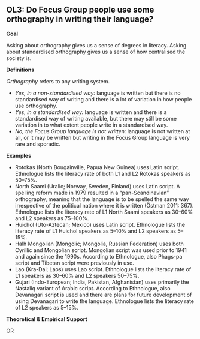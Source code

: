 
## OL3: Do Focus Group people use some orthography in writing their language?



**Goal**

Asking about orthography gives us a sense of degrees in literacy. Asking about standardised orthography gives us a sense of how centralised the society is.



**Definitions**

*Orthography* refers to any writing system.

- *Yes, in a non-standardised way:* language is written but there is no standardised way of writing and there is a lot of variation in how people use orthography.
- *Yes, in a standardised way:* language is written and there is a standardised way of writing available, but there may still be some variation in to what extent people write in a standardised way.
- *No, the Focus Group language is not written:* language is not written at all, or it may be written but writing in the Focus Group language is very rare and sporadic.




**Examples**

- Rotokas (North Bougainville, Papua New Guinea) uses Latin script. Ethnologue lists the literacy rate of both L1 and L2 Rotokas speakers as 50–75%.
- North Saami (Uralic; Norway, Sweden, Finland) uses Latin script. A spelling reform made in 1979 resulted in a “pan-Scandinavian” orthography, meaning that the language is to be spelled the same way irrespective of the political nation where it is written (Östman 2011: 367). Ethnologue lists the literacy rate of L1 North Saami speakers as 30–60% and L2 speakers as 75–100%.
- Huichol (Uto-Aztecan; Mexico) uses Latin script. Ethnologue lists the literacy rate of L1 Huichol speakers as 5–10% and L2 speakers as 5–15%.
- Halh Mongolian (Mongolic; Mongolia, Russian Federation) uses both Cyrillic and Mongolian script. Mongolian script was used prior to 1941 and again since the 1990s. According to Ethnologue, also Phags-pa script and Tibetan script were previously in use.
- Lao (Kra-Dai; Laos) uses Lao script. Ethnologue lists the literacy rate of L1 speakers as 30–60% and L2 speakers 50–75%.
- Gujari (Indo-European; India, Pakistan, Afghanistan) uses primarily the Nastaliq variant of Arabic script. According to Ethnologue, also Devanagari script is used and there are plans for future development of using Devanagari to write the language. Ethnologue lists the literacy rate of L2 speakers as 5–15%.




**Theoretical & Empirical Support**



OR
